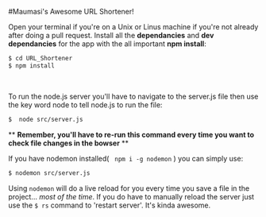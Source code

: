 
#Maumasi's Awesome URL Shortener!


Open your terminal if you're on a Unix or Linus machine if you're not already after doing a pull request.
Install all the **dependancies** and **dev dependancies** for the app with the all important **npm install**:
```bash
$ cd URL_Shortener
$ npm install
```
</br>

To run the node.js server you'll have to navigate to the server.js file then use the key word node to tell node.js to run the file:
```bash
$  node src/server.js
```
\*\* **Remember, you'll have to re-run this command every time you want to check file changes in the bowser** \*\*
</br>

If you have nodemon installed( ``` npm i -g nodemon``` ) you can simply use:
```bash
$ nodemon src/server.js
```
Using ``` nodemon ``` will do a live reload for you every time you save a file in the project... *most of the time*.
If you do have to manually reload the server just use the ``` $ rs ``` command to 'restart server'. It's kinda awesome.
</br>
